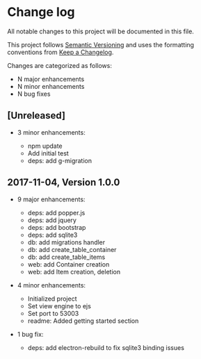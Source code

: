 # Change log

All notable changes to this project will be documented in this file.

This project follows [Semantic Versioning](http://semver.org/) and uses the formatting conventions from [Keep a Changelog](http://keepachangelog.com).

Changes are categorized as follows:

* N major enhancements
* N minor enhancements
* N bug fixes

## [Unreleased]

* 3 minor enhancements:

  * npm update
  * Add initial test
  * deps: add g-migration

## 2017-11-04, Version 1.0.0

* 9 major enhancements:

  * deps: add popper.js
  * deps: add jquery
  * deps: add bootstrap
  * deps: add sqlite3
  * db: add migrations handler
  * db: add create_table_container
  * db: add create_table_items
  * web: add Container creation
  * web: add Item creation, deletion

* 4 minor enhancements:

  * Initialized project
  * Set view engine to ejs
  * Set port to 53003
  * readme: Added getting started section

* 1 bug fix:

  * deps: add electron-rebuild to fix sqlite3 binding issues
